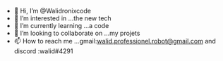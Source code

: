 - 👋 Hi, I’m @Walidronixcode
- 👀 I’m interested in ...the new tech
- 🌱 I’m currently learning ...a code
- 💞️ I’m looking to collaborate on ...my projets 
- 📫 How to reach me ...gmail:walid.professionel.robot@gmail.com and discord :walid#4291

<!---
Walidronixcode/Walidronixcode is a ✨ special ✨ repository because its `README.md` (this file) appears on your GitHub profile.
You can click the Preview link to take a look at your changes.
--->
